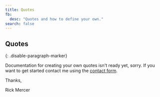 ```yaml
---
title: Quotes
fb:
  desc: "Quotes and how to define your own."
search: false
---
```


## Quotes
{: .disable-paragraph-marker}

Documentation for creating your own quotes isn't ready yet, sorry. If you want to get started
contact me using the [contact form](/acq/contact/).

Thanks,

Rick Mercer

